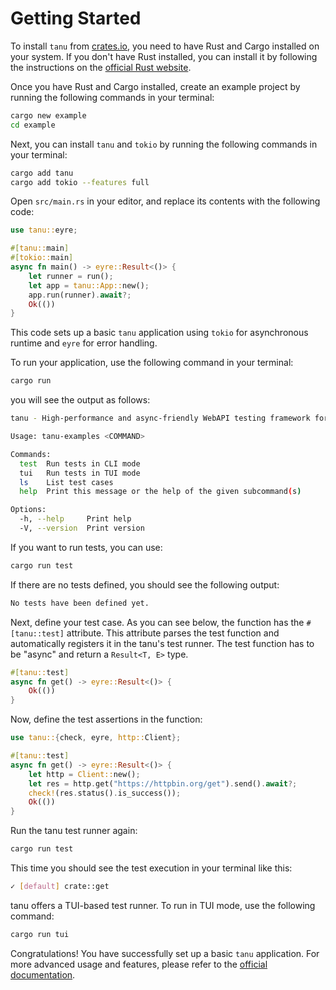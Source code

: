 # Getting Started

To install `tanu` from [crates.io](https://crates.io), you need to have Rust and Cargo installed on your system. If you don't have Rust installed, you can install it by following the instructions on the [official Rust website](https://www.rust-lang.org/learn/get-started).

Once you have Rust and Cargo installed, create an example project by running the following commands in your terminal:

```bash
cargo new example
cd example
```

Next, you can install `tanu` and `tokio` by running the following commands in your terminal:

```bash
cargo add tanu
cargo add tokio --features full
```

Open `src/main.rs` in your editor, and replace its contents with the following code:

```rust
use tanu::eyre;

#[tanu::main]
#[tokio::main]
async fn main() -> eyre::Result<()> {
    let runner = run();
    let app = tanu::App::new();
    app.run(runner).await?;
    Ok(())
}
```

This code sets up a basic `tanu` application using `tokio` for asynchronous runtime and `eyre` for error handling.

To run your application, use the following command in your terminal:

```bash
cargo run
```

you will see the output as follows:
```bash
tanu - High-performance and async-friendly WebAPI testing framework for Rust

Usage: tanu-examples <COMMAND>

Commands:
  test  Run tests in CLI mode
  tui   Run tests in TUI mode
  ls    List test cases
  help  Print this message or the help of the given subcommand(s)

Options:
  -h, --help     Print help
  -V, --version  Print version
```

If you want to run tests, you can use:

```bash
cargo run test
```

If there are no tests defined, you should see the following output:

```bash
No tests have been defined yet.
```

Next, define your test case. As you can see below, the function has the `#[tanu::test]` attribute. This attribute parses the test function and automatically registers it in the tanu's test runner. The test function has to be "async" and return a `Result<T, E>` type.

```rust
#[tanu::test]
async fn get() -> eyre::Result<()> {
    Ok(())
}
```

Now, define the test assertions in the function:

```rust
use tanu::{check, eyre, http::Client};

#[tanu::test]
async fn get() -> eyre::Result<()> {
    let http = Client::new();
    let res = http.get("https://httpbin.org/get").send().await?;
    check!(res.status().is_success());
    Ok(())
}
```

Run the tanu test runner again:

```sh
cargo run test
```

This time you should see the test execution in your terminal like this:

```sh
✓ [default] crate::get
```

tanu offers a TUI-based test runner. To run in TUI mode, use the following command:

```sh
cargo run tui
```

Congratulations! You have successfully set up a basic `tanu` application. For more advanced usage and features, please refer to the [official documentation](https://docs.rs/tanu).
